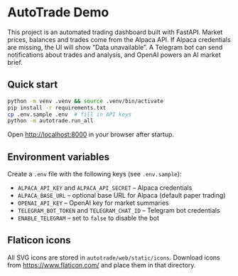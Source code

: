 # AutoTrade Demo

This project is an automated trading dashboard built with FastAPI. Market prices, balances and trades come from the Alpaca API. If Alpaca credentials are missing, the UI will show “Data unavailable”. A Telegram bot can send notifications about trades and analysis, and OpenAI powers an AI market brief.

## Quick start

```bash
python -m venv .venv && source .venv/bin/activate
pip install -r requirements.txt
cp .env.sample .env  # fill in API keys
python -m autotrade.run_all
```

Open <http://localhost:8000> in your browser after startup.

## Environment variables

Create a `.env` file with the following keys (see `.env.sample`):

- `ALPACA_API_KEY` and `ALPACA_API_SECRET` – Alpaca credentials
- `ALPACA_BASE_URL` – optional base URL for Alpaca (default paper trading)
- `OPENAI_API_KEY` – OpenAI key for market summaries
- `TELEGRAM_BOT_TOKEN` and `TELEGRAM_CHAT_ID` – Telegram bot credentials
- `ENABLE_TELEGRAM` – set to `false` to disable the bot

## Flaticon icons

All SVG icons are stored in `autotrade/web/static/icons`. Download icons
from <https://www.flaticon.com/> and place them in that directory.

